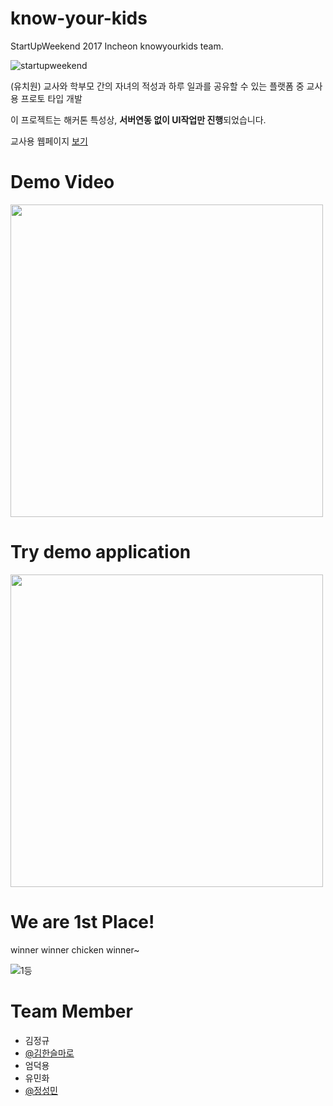 # know-your-kids
StartUpWeekend 2017 Incheon knowyourkids team.

![startupweekend](https://github.com/JSpiner/know-your-kids/raw/master/startupweekend.png)

(유치원) 교사와 학부모 간의 자녀의 적성과 하루 일과를 공유할 수 있는 플랫폼 중 교사용 프로토 타입 개발

이 프로젝트는 해커톤 특성상, **서버연동 없이 UI작업만 진행**되었습니다.

교사용 웹페이지 [보기](https://github.com/honeymaro/KnowYourKid-Web)

Demo Video
==
[<img src="https://github.com/JSpiner/know-your-kids/raw/master/demo.png" height="500px">](https://drive.google.com/open?id=0B1kt5eD2Jfb4Rlk2dXc0Z19pWXc)


Try demo application
==
[<img src="https://github.com/JSpiner/know-your-kids/raw/master/screenshot.png" height="500px">](https://github.com/JSpiner/know-your-kids/raw/master/app-debug.apk)

We are 1st Place!
== 
winner winner chicken winner~

![1등](https://github.com/JSpiner/know-your-kids/raw/master/image.jpeg)

Team Member
==
- 김정규
- [@김한슬마로](https://github.com/honeymaro)
- 엄덕용
- 유민화 
- [@정성민](https://github.com/jspiner)
